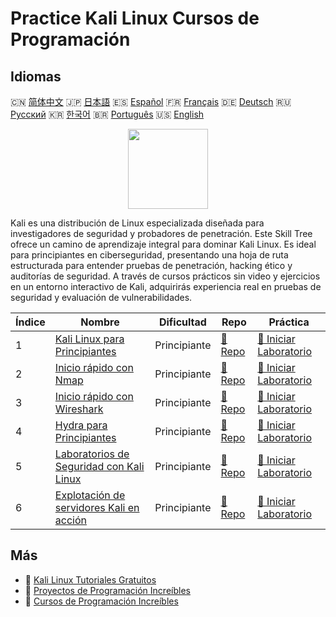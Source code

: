 # Practice Kali Linux Cursos de Programación

## Idiomas

🇨🇳 [简体中文](README_zh.md) 🇯🇵 [日本語](README_ja.md) 🇪🇸 [Español](README_es.md) 🇫🇷 [Français](README_fr.md) 🇩🇪 [Deutsch](README_de.md) 🇷🇺 [Русский](README_ru.md) 🇰🇷 [한국어](README_ko.md) 🇧🇷 [Português](README_pt.md) 🇺🇸 [English](README.md) 

<div align="center">
<img width="128px" src="https://file.labex.io/path/nJIFH3qqCckt.png">
</div>

Kali es una distribución de Linux especializada diseñada para investigadores de seguridad y probadores de penetración. Este Skill Tree ofrece un camino de aprendizaje integral para dominar Kali Linux. Es ideal para principiantes en ciberseguridad, presentando una hoja de ruta estructurada para entender pruebas de penetración, hacking ético y auditorías de seguridad. A través de cursos prácticos sin video y ejercicios en un entorno interactivo de Kali, adquirirás experiencia real en pruebas de seguridad y evaluación de vulnerabilidades.

|   Índice | Nombre                                                                                                     | Dificultad   | Repo                                                                        | Práctica                                                                                 |
|----------|------------------------------------------------------------------------------------------------------------|--------------|-----------------------------------------------------------------------------|------------------------------------------------------------------------------------------|
|        1 | [Kali Linux para Principiantes](https://labex.io/es/courses/kali-linux-for-beginners)                      | Principiante | [🔗 Repo](https://github.com/labex-labs/kali-linux-for-beginners)           | [🚀 Iniciar Laboratorio](https://labex.io/es/courses/kali-linux-for-beginners)           |
|        2 | [Inicio rápido con Nmap](https://labex.io/es/courses/quick-start-with-nmap)                                | Principiante | [🔗 Repo](https://github.com/labex-labs/quick-start-with-nmap)              | [🚀 Iniciar Laboratorio](https://labex.io/es/courses/quick-start-with-nmap)              |
|        3 | [Inicio rápido con Wireshark](https://labex.io/es/courses/quick-start-with-wireshark)                      | Principiante | [🔗 Repo](https://github.com/labex-labs/quick-start-with-wireshark)         | [🚀 Iniciar Laboratorio](https://labex.io/es/courses/quick-start-with-wireshark)         |
|        4 | [Hydra para Principiantes](https://labex.io/es/courses/hydra-for-beginners)                                | Principiante | [🔗 Repo](https://github.com/labex-labs/hydra-for-beginners)                | [🚀 Iniciar Laboratorio](https://labex.io/es/courses/hydra-for-beginners)                |
|        5 | [Laboratorios de Seguridad con Kali Linux](https://labex.io/es/courses/kali-linux-security-labs)           | Principiante | [🔗 Repo](https://github.com/labex-labs/kali-linux-security-labs)           | [🚀 Iniciar Laboratorio](https://labex.io/es/courses/kali-linux-security-labs)           |
|        6 | [Explotación de servidores Kali en acción](https://labex.io/es/courses/kali-server-exploitation-in-action) | Principiante | [🔗 Repo](https://github.com/labex-labs/kali-server-exploitation-in-action) | [🚀 Iniciar Laboratorio](https://labex.io/es/courses/kali-server-exploitation-in-action) |

## Más

- 🔗 [Kali Linux Tutoriales Gratuitos](https://github.com/labex-labs/kali-free-tutorials)
- 🔗 [Proyectos de Programación Increíbles](https://github.com/labex-labs/awesome-programming-projects)
- 🔗 [Cursos de Programación Increíbles](https://github.com/labex-labs/awesome-programming-courses)

